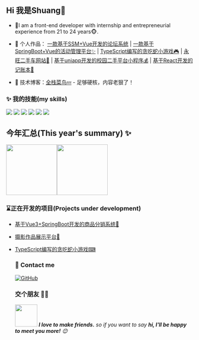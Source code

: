 ## Hi 我是Shuang👋

- 🌹I am a front-end developer with internship and entrepreneurial experience from 21 to 24 years🐵.

- 🏡 个人作品： <a href="https://github.com/Web-Wss/Forum" target="_blank">一款基于SSM+Vue开发的论坛系统</a> | <a href="https://github.com/Web-Wss/SpringBoot-Activity" target="_blank">一款基于SpringBoot+Vue的活动管理平台✨</a>  | <a href="https://github.com/Web-Wss/TS-Snake-MiniGames" target="_blank">TypeScript编写的贪吃蛇小游戏🎮</a>  | <a href="https://github.com/Web-Wss/YW-CAR" target="_blank">永旺二手车网站🚦</a>  | <a href="https://github.com/Web-Wss/SHCP" target="_blank">基于uniapp开发的校园二手平台小程序💰</a> | <a href="https://github.com/Web-Wss/React-Bill-Test" target="_blank">基于React开发的记账本📒</a> 

- :pencil: 技术博客：[全栈菜鸟💤](https://webwss.cn/) - 足够硬核，内容老狠了！

### ✨ 我的技能(my skills)   

![](https://img.shields.io/badge/-Vue-4fc08d?style=flat-square&logo=Vue.js&logoColor=fff) ![](https://img.shields.io/badge/-Java-4C7491?style=flat-square&logo=java&logoColor=fff) ![](https://img.shields.io/badge/-Spring-5FB832?style=flat-square&logo=Spring&logoColor=fff) ![](https://img.shields.io/badge/-Node.js-339933?style=flat-square&logo=Node.js&logoColor=fff) ![](https://img.shields.io/badge/-MySQL-4479A1?style=flat-square&logo=MySQL&logoColor=fff) ![](https://img.shields.io/badge/-Git-E84E31?style=flat-square&logo=Git&logoColor=fff)


  ## 今年汇总(This year's summary) ✨

  <img align="" height="137px" src="https://github-readme-stats.vercel.app/api?username=web-wss&hide_title=true&hide_border=true&show_icons=true&include_all_commits=true&line_height=21&bg_color=0,EC6C6C,FFD479,FFFC79,73FA79&theme=graywhite&locale=cn" /><img align="" height="137px" src="https://github-readme-stats.vercel.app/api/top-langs/?username=web-wss&hide_title=true&hide_border=true&layout=compact&bg_color=0,73FA79,73FDFF,D783FF&theme=graywhite&locale=cn" />

  ### ⌛正在开发的项目(Projects under development)

- <a href="https://github.com/Web-Wss/Product-Distribution-System" target="_blank">基于Vue3+SpringBoot开发的商品分销系统🎁</a>
- <a href="https://github.com/Web-Wss/Product-Distribution-System" target="_blank">摄影作品展示平台📸</a>
- [<a href="https://github.com/Web-Wss/TS-Snake-MiniGames" target="_blank">TypeScript编写的贪吃蛇小游戏⌨</a>](https://github.com/Web-Wss/TS-Snake-MiniGames)


  ### 🎉 Contact me

  [![GitHub](https://img.shields.io/badge/GitHub-grey?logo=github)](https://github.com/Web-Wss)

  ### 交个朋友 👬🏻

  <img src="https://media.giphy.com/media/LnQjpWaON8nhr21vNW/giphy.gif" width="60"> <em><b>I love to make friends.</b> so if you want to say <b>hi, I'll be happy to meet you more!</b> 😊</em>
